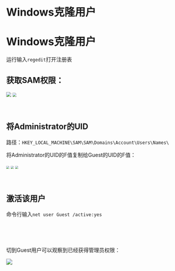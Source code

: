 # Windows克隆用户

# Windows克隆用户

运行输入`regedit`打开注册表

## 获取SAM权限：

<img src="https://pic.imgdb.cn/item/64db35e61ddac507cc6171b4.jpg" style="zoom: 80%;" />

<img src="https://pic.imgdb.cn/item/64db36071ddac507cc61d287.jpg" style="zoom: 67%;" />

​	

## 将Administrator的UID

路径：`HKEY_LOCAL_MACHINE\SAM\SAM\Domains\Account\Users\Names\`

将Administrator的UID的F值复制给Guest的UID的F值：

<img src="https://pic.imgdb.cn/item/64db45af1ddac507cc88288a.jpg" style="zoom:50%;" />

<img src="https://pic.imgdb.cn/item/64db46261ddac507cc896d0b.jpg" style="zoom:50%;" />

<img src="https://pic.imgdb.cn/item/64db46ab1ddac507cc8ada93.jpg" style="zoom:50%;" />

​	

## 激活该用户

命令行输入`net user Guest /active:yes`

​	

​	

切到Guest用户可以观察到已经获得管理员权限：

![](https://pic.imgdb.cn/item/64db47e81ddac507cc8dac91.jpg)

